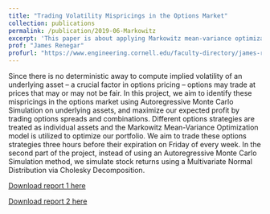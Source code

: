 ```yaml
---
title: "Trading Volatility Mispricings in the Options Market"
collection: publications
permalink: /publication/2019-06-Markowitz
excerpt: 'This paper is about applying Markowitz mean-variance optimization model to capture the volatility mispricings in options trading. It is a whole semester project for [ORIE 5370: Optimization Modeling in Finance](https://classes.cornell.edu/browse/roster/SP19/class/ORIE/5370).'
prof: "James Renegar"
profurl: "https://www.engineering.cornell.edu/faculty-directory/james-renegar"
---
```

Since there is no deterministic away to compute implied volatility of an underlying asset – a crucial factor in options pricing – options may trade at prices that may or may not be fair. In this project, we aim to identify these mispricings in the options market using Autoregressive Monte Carlo Simulation on underlying assets, and maximize our expected profit by trading options spreads and combinations. Different options strategies are treated as individual assets and the Markowitz Mean-Variance Optimization model is utilized to optimize our portfolio. We aim to trade these options strategies three hours before their expiration on Friday of every week. In the second part of the project, instead of using an Autoregressive Monte Carlo Simulation method, we simulate stock returns using a Multivariate Normal Distribution via Cholesky Decomposition.

[Download report 1 here](http://academicpages.github.io/files/report1.pdf)

[Download report 2 here](http://academicpages.github.io/files/report2.pdf)
